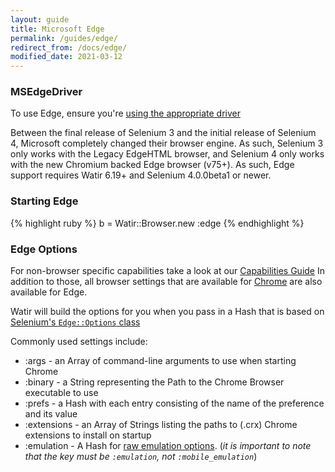```yaml
---
layout: guide
title: Microsoft Edge
permalink: /guides/edge/
redirect_from: /docs/edge/
modified_date: 2021-03-12
---
```


### MSEdgeDriver

To use Edge, ensure you're [using the appropriate driver](../drivers)

Between the final release of Selenium 3 and the initial release of Selenium 4,
Microsoft completely changed their browser engine. As such, Selenium 3 only works
  with the Legacy EdgeHTML browser, and Selenium 4 only works with the new
  Chromium backed Edge browser (v75+). As such, Edge support requires Watir 6.19+
  and Selenium 4.0.0beta1 or newer.

### Starting Edge

{% highlight ruby %}
b = Watir::Browser.new :edge
{% endhighlight %}

### Edge Options

For non-browser specific capabilities take a look at our [Capabilities Guide](../capabilities)
In addition to those, all browser settings that are available for [Chrome](../chrome)
are also available for Edge.

Watir will build the options for you when you pass in a Hash that is based on
[Selenium's `Edge::Options` class](https://github.com/SeleniumHQ/selenium/blob/trunk/rb/lib/selenium/webdriver/edge/options.rb)

Commonly used settings include:
* :args - an Array of command-line arguments to use when starting Chrome
* :binary - a String representing the Path to the Chrome Browser executable to use
* :prefs - a Hash with each entry consisting of the name of the preference and its value
* :extensions - an Array of Strings listing the paths to (.crx) Chrome extensions to install on startup
* :emulation -  A Hash for [raw emulation options](http://chromedriver.chromium.org/mobile-emulation).
  (*it is important to note that the key must be `:emulation`, not `:mobile_emulation`*)

  